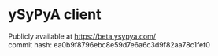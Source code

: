 # ySyPyA client

Publicly available at https://beta.ysypya.com/  
commit hash: ea0b9f8796ebc8e59d7e6a6c3d9f82aa78c1fef0